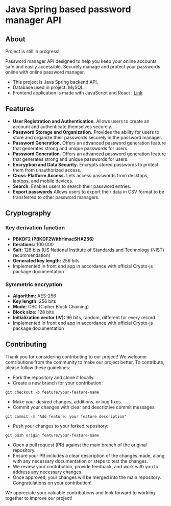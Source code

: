 # Java Spring based password manager API

## About
Project is still in progress!

Password manager API designed to help you keep your online accounts safe and easily accessible.
Securely manage and protect your passwords online with online password manager.

- This project is Java Spring backend API.
- Database used in project: MySQL. 
- Frontend application is made with JavaScript and React : [Link](https://github.com/bro256/bg.manager.ui)

## Features
- **User Registration and Authentication.** Allows users to create an account and authenticate themselves securely.
- **Password Storage and Organization.** Provides the ability for users to store and organize their passwords securely in the password manager.
- **Password Generation.** Offers an advanced password generation feature that generates strong and unique passwords for users.
- **Password Generation.** Offers an advanced password generation feature that generates strong and unique passwords for users.
- **Encryption and Data Security.** Encrypts stored passwords to protect them from unauthorized access.
- **Cross-Platform Access.** Lets access passwords from desktops, laptops, and mobile devices.
- **Search.** Enables users to search their password entries.
-  **Export passwords** Allows users to export their data in CSV format to be transferred to other password managers.

## Cryptography
### Key derivation function
- **PBKDF2 (PBKDF2WithHmacSHA256)**
- **Iterations:** 100 000
- **Salt:** 128 bits (US National Institute of Standards and Technology (NIST) recommendation)
- **Generated key length:** 256 bits
- Implemented in front end app in accordance with official Crypto-js package documentation

### Symmetric encryption
- **Algorithm:** AES-256
- **Key length:** 256 bits
- **Mode:** CBC (Cipher Block Chaining)
- **Block size:** 128 bits
- **Initialization vector (IV):** 96 bits, random, different for every record
- Implemented in front end app in accordance with official Crypto-js package documentation

## Contributing
Thank you for considering contributing to our project! We welcome contributions from the community to make our project better. To contribute, please follow these guidelines:
- Fork the repository and clone it locally.
- Create a new branch for your contribution:
```
git checkout -b feature/your-feature-name
```
- Make your desired changes, additions, or bug fixes.
- Commit your changes with clear and descriptive commit messages:
```
git commit -m "Add feature: your feature description"
```
- Push your changes to your forked repository:
```
git push origin feature/your-feature-name
```
- Open a pull request (PR) against the main branch of the original repository.
- Ensure your PR includes a clear description of the changes made, along with any necessary documentation or steps to test the changes.
- We review your contribution, provide feedback, and work with you to address any necessary changes.
- Once approved, your changes will be merged into the main repository. Congratulations on your contribution!

We appreciate your valuable contributions and look forward to working together to improve our project!
